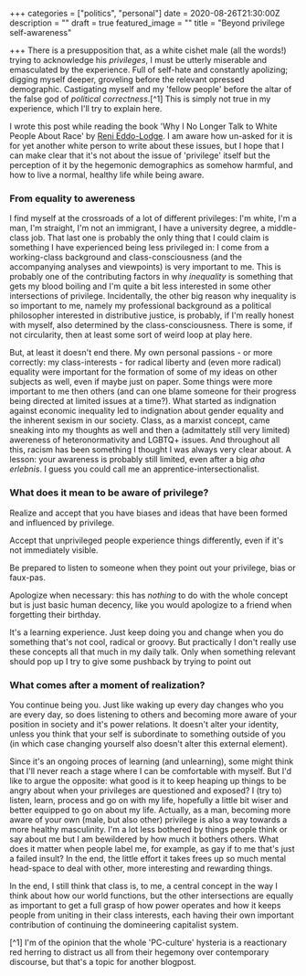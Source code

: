 +++
categories = ["politics", "personal"]
date = 2020-08-26T21:30:00Z
description = ""
draft = true
featured_image = ""
title = "Beyond privilege self-awareness"

+++
There is a presupposition that, as a white cishet male (all the words!) trying to acknowledge his *privileges*, I must be utterly miserable and emasculated by the experience. Full of self-hate and constantly apolizing; digging myself deeper, groveling before the relevant opressed demographic. Castigating myself and my 'fellow people' before the altar of the false god of *political correctness*.[^1] This is simply not true in my experience, which I'll try to explain here.

<!--more-->

I wrote this post while reading the book 'Why I No Longer Talk to White People About Race' by [Reni Eddo-Lodge](https://en.wikipedia.org/wiki/Reni_Eddo-Lodge). I am aware how un-asked for it is for yet another white person to write about these issues, but I hope that I can make clear that it's not about the issue of 'privilege' itself but the perception of it by the hegemonic demographics as somehow harmful, and how to live a normal, healthy life while being aware.

### From equality to awereness
I find myself at the crossroads of a lot of different privileges: I'm white, I'm a man, I'm straight, I'm not an immigrant, I have a university degree, a middle-class job. That last one is probably the only thing that I could claim is something I have experienced being less privileged in: I come from a working-class background and class-consciousness (and the accompanying analyses and viewpoints) is very important to me. This is probably one of the contributing factors in why *inequality* is something that gets my blood boiling and I'm quite a bit less interested in some other intersections of privilege. Incidentally, the other big reason why inequality is so important to me, namely my professional background as a political philosopher interested in distributive justice, is probably, if I'm really honest with myself, also determined by the class-consciousness. There is some, if not circularity, then at least some sort of weird loop at play here.

But, at least it doesn't end there. My own personal passions - or more correctly: my class-interests - for radical liberty and (even more radical) equality were important for the formation of some of my ideas on other subjects as well, even if maybe just on paper. Some things were more important to me then others (and can one blame someone for their progress being directed at limited issues at a time?). What started as indignation against economic inequality led to indignation about gender equality and the inherent sexism in our society. Class, as a marxist concept, came sneaking into my thoughts as well and then a (admitattely still very limited) awereness of heteronormativity and LGBTQ+ issues. And throughout all this, racism has been something I thought I was always very clear about. A lesson: your awareness is probably still limited, even after a big *aha erlebnis*. I guess you could call me an apprentice-intersectionalist.

### What does it mean to be aware of privilege?

Realize and accept that you have biases and ideas that have been formed and influenced by privilege.

Accept that unprivileged people experience things differently, even if it's not immediately visible.

Be prepared to listen to someone when they point out your privilege, bias or faux-pas.

Apologize when necessary: this has *nothing* to do with the whole concept but is just basic human decency, like you would apologize to a friend when forgetting their birthday.

It's a learning experience. Just keep doing you and change when you do something that's not cool, radical or groovy. But practically I don't really use these concepts all that much in my daily talk. Only when something relevant should pop up I try to give some pushback by trying to point out 

### What comes after a moment of realization?
You continue being you. Just like waking up every day changes who you are every day, so does listening to others and becoming more aware of your position in society and it's power relations. It doesn't alter your identity, unless you think that your self is subordinate to something outside of you (in which case changing yourself also doesn't alter this external element).

Since it's an ongoing proces of learning (and unlearning), some might think that I'll never reach a stage where I can be comfortable with myself. But I'd like to argue the opposite: what good is it to keep heaping up things to be angry about when your privileges are questioned and exposed? I (try to) listen, learn, process and go on with my life, hopefully a little bit wiser and better equipped to go on about my life. Actually, as a man, becoming more aware of your own (male, but also other) privilege is also a way towards a more healthy masculinity. I'm a lot less bothered by things people think or say about me but I am bewildered by how much it bothers others. What does it matter when people label me, for example, as gay if to me that's just a failed insult? In the end, the little effort it takes frees up so much mental head-space to deal with other, more interesting and rewarding things.

In the end, I still think that class is, to me, a central concept in the way I think about how our world functions, but the other intersections are equally as important to get a full grasp of how power operates and how it keeps people from uniting in their class interests, each having their own important contribution of continuing the domineering capitalist system.

[^1] I'm of the opinion that the whole 'PC-culture' hysteria is a reactionary red herring to distract us all from their hegemony over contemporary discourse, but that's a topic for another blogpost.